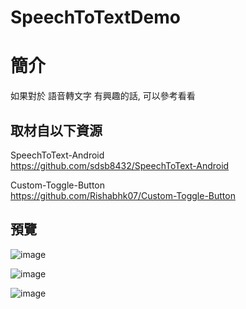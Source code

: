 # SpeechToTextDemo

簡介
==================================
如果對於 語音轉文字 有興趣的話, 可以參考看看                                   

取材自以下資源
--------
SpeechToText-Android                                   
https://github.com/sdsb8432/SpeechToText-Android

Custom-Toggle-Button          
https://github.com/Rishabhk07/Custom-Toggle-Button
                              
預覽
--------
![image](https://i.imgur.com/dRk0vc0.png)                                      

![image](https://i.imgur.com/PHdba4Q.png)                                      

![image](https://i.imgur.com/PHdba4Q.png)                                      

